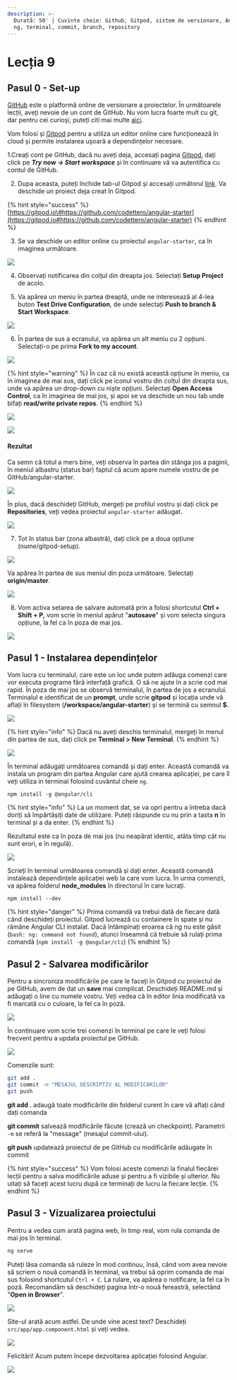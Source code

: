 ```yaml
---
description: >-
  Durată: 50' | Cuvinte cheie: Github, Gitpod, sistem de versionare, Angular,
  ng, terminal, commit, branch, repository
---
```


# Lecția 9

## Pasul 0 - Set-up

[GitHub](https://github.com) este o platformă online de versionare a proiectelor. În următoarele lecții, aveți nevoie de un cont de GitHub. Nu vom lucra foarte mult cu git, dar pentru cei curioși, puteți citi mai multe [aici](https://guides.github.com/activities/hello-world/).

Vom folosi și [Gitpod](https://www.gitpod.io) pentru a utiliza un editor online care funcționează în cloud și permite instalarea ușoară a dependințelor necesare.

1.Creați cont pe GitHub, dacă nu aveți deja, accesați pagina [Gitpod](https://www.gitpod.io), dați click pe _**Try now -&gt; Start workspace**_ și în continuare vă va autentifica cu contul de GitHub.

2. Dupa aceasta, puteți închide tab-ul Gitpod și accesați următorul [link](https://gitpod.io#https://github.com/codettero/angular-starter). Va deschide un proiect deja creat în Gitpod.

{% hint style="success" %}
[https://gitpod.io\#https://github.com/codettero/angular-starter](https://gitpod.io#https://github.com/codettero/angular-starter)
{% endhint %}

3. Se va deschide un editor online cu proiectul `angular-starter`, ca în imaginea următoare.

![](../.gitbook/assets/screenshot-2020-03-19-at-17.08.47.png)

4. Observați notificarea din colțul din dreapta jos. Selectați **Setup Project** de acolo.

5. Va apărea un meniu în partea dreaptă, unde ne interesează al 4-lea buton **Test Drive Configuration**, de unde selectați **Push to branch & Start Workspace**.

![](../.gitbook/assets/screenshot-2020-03-19-at-16.19.45.png)

6. În partea de sus a ecranului, va apărea un alt meniu cu 2 opțiuni. Selectați-o pe prima **Fork to my account**.

![](../.gitbook/assets/screenshot-2020-03-19-at-16.20.14.png)

{% hint style="warning" %}
În caz că nu există această opțiune în meniu, ca în imaginea de mai sus, dați click pe iconul vostru din colțul din dreapta sus, unde va apărea un drop-down cu niște opțiuni. Selectați **Open Access Control**, ca în imaginea de mai jos, și apoi se va deschide un nou tab unde bifați **read/write private repos**.
{% endhint %}

![](../.gitbook/assets/screenshot-2020-03-19-at-16.28.22.png)

![](../.gitbook/assets/screenshot-2020-03-19-at-16.28.57.png)

#### Rezultat

Ca semn că totul a mers bine, veți observa în partea din stânga jos a paginii, în meniul albastru \(status bar\) faptul că acum apare numele vostru de pe GitHub/angular-starter.

![](../.gitbook/assets/screenshot-2020-03-19-at-16.20.39.png)

În plus, dacă deschideți GitHub, mergeți pe profilul vostru și dați click pe **Repositories**, veți vedea proiectul `angular-starter` adăugat.

![](../.gitbook/assets/screenshot-2020-03-19-at-16.21.04.png)

7. Tot în status bar \(zona albastră\), dați click pe a doua opțiune \(nume/gitpod-setup\).

![](../.gitbook/assets/group-1.png)

Va apărea în partea de sus meniul din poza următoare. Selectați **origin/master**.

![](../.gitbook/assets/screenshot-2020-03-19-at-17.27.37.png)

8. Vom activa setarea de salvare automată prin a folosi shortcutul **Ctrl + Shift + P,** vom scrie în meniul apărut "**autosave**" și vom selecta singura opțiune, la fel ca în poza de mai jos.

![](../.gitbook/assets/screenshot-2020-03-19-at-17.50.27.png)

## Pasul 1 - Instalarea dependințelor

Vom lucra cu terminalul, care este un loc unde putem adăuga comenzi care vor executa programe fără interfață grafică. O să ne ajute în a scrie cod mai rapid. În poza de mai jos se observă terminalul, în partea de jos a ecranului. Terminalul e identificat de un **prompt**, unde scrie **gitpod** și locația unde vă aflați în filesystem \(**/workspace/angular-starter**\) și se termină cu semnul **$**.

![](../.gitbook/assets/screenshot-2020-03-19-at-17.26.14.png)

{% hint style="info" %}
Dacă nu aveți deschis terminalul, mergeți în menul din partea de sus, dați click pe **Terminal &gt; New Terminal**.
{% endhint %}

![](../.gitbook/assets/screenshot-2020-03-19-at-17.25.38.png)

În terminal adăugați următoarea comandă și dați enter. Această comandă va instala un program din partea Angular care ajută crearea aplicației, pe care îl veți utiliza in terminal folosind cuvântul cheie `ng`.

```text
npm install -g @angular/cli
```

{% hint style="info" %}
La un moment dat, se va opri pentru a întreba dacă doriți să împărtășiți date de utilizare. Puteți răspunde cu nu prin a tasta **n** în terminal și a da enter.
{% endhint %}

Rezultatul este ca în poza de mai jos \(nu neapărat identic, atâta timp cât nu sunt erori, e în regulă\).

![](../.gitbook/assets/screenshot-2020-03-19-at-17.13.25.png)

Scrieți în terminal următoarea comandă și dați enter. Această comandă instalează dependințele aplicației web la care vom lucra. În urma comenzii, va apărea folderul **node\_modules** în directorul în care lucrați.

```text
npm install --dev
```

{% hint style="danger" %}
Prima comandă va trebui dată de fiecare dată când deschideți proiectul. Gitpod lucrează cu containere în spate și nu rămâne Angular CLI instalat. Dacă întâmpinați eroarea că ng nu este găsit \(`bash: ng: command not found`\), atunci înseamnă că trebuie să rulați prima comandă \(`npm install -g @angular/cli`\)
{% endhint %}

## Pasul 2 - Salvarea modificărilor

Pentru a sincroniza modificările pe care le faceți în Gitpod cu proiectul de pe GitHub, avem de dat un **save** mai complicat. Deschideți README.md și adăugați o line cu numele vostru. Veți vedea că în editor linia modificată va fi marcată cu o culoare, la fel ca în poză.

![](../.gitbook/assets/screenshot-2020-03-19-at-17.56.11.png)

În continuare vom scrie trei comenzi în terminal pe care le veți folosi frecvent pentru a updata proiectul pe GitHub.

![](../.gitbook/assets/screenshot-2020-03-19-at-20.08.09.png)

Comenzile sunt:

```bash
git add .
git commit -m "MESAJUL DESCRIPTIV AL MODIFICARILOR"
git push
```

**git add .** adaugă toate modificările din folderul curent în care vă aflați când dați comanda

**git commit** salvează modificările făcute \(crează un checkpoint\). Parametrii `-m` se referă la "message" \(mesajul commit-ului\).

**git push** updatează proiectul de pe GitHub cu modificările adăugate în commit

{% hint style="success" %}
Vom folosi aceste comenzi la finalul fiecărei lecții pentru a salva modificările aduse și pentru a fi vizibile și ulterior. Nu uitați să faceți acest lucru după ce terminați de lucru la fiecare lecție.
{% endhint %}

## Pasul 3 - Vizualizarea proiectului

Pentru a vedea cum arată pagina web, în timp real, vom rula comanda de mai jos în terminal.

```bash
ng serve
```

Puteți lăsa comanda să ruleze în mod continuu, însă, când vom avea nevoie să scriem o nouă comandă în terminal, va trebui să oprim comanda de mai sus folosind shortcutul `Ctrl + C`. La rulare, va apărea o notificare, la fel ca în poză. Recomandăm să deschideți pagina într-o nouă fereastră, selectând "**Open in Browser**".

![](../.gitbook/assets/screenshot-2020-03-19-at-18.03.52.png)

Site-ul arată acum astfel. De unde vine acest text? Deschideți `src/app/app.component.html` și veți vedea.

![](../.gitbook/assets/screenshot-2020-03-19-at-18.07.22.png)

Felicitări! Acum putem începe dezvoltarea aplicației folosind Angular.

![](../.gitbook/assets/logos-02.svg)


